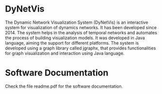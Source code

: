 # DyNetVis

The Dynamic Network Visualization System (DyNetVis) is an interactive system
for visualization of dynamics networks. It has been developed since 2014. 
The system helps in the analysis of temporal networks and automates
the process of building visualization models. It was developed in Java
language, aiming the support for different platforms. The system is developed
using a graph library called jgraphx, that provides functionalities
for graph visualization and interaction using Java language.

# Software Documentation

Check the file readme.pdf for the software documentation.

